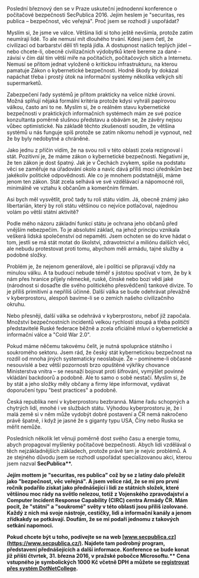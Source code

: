 <!-- dcterms:identifier = aspnetcz#5444 -->
<!-- dcterms:title = Bezpečnost – věc veřejná -->
<!-- dcterms:abstract = Poslední březnový den se v Praze uskuteční jednodenní konference o počítačové bezpečnosti SecPublica 2016. Jejím heslem je "securitas, res publica – bezpečnost, věc veřejná". Proč jsem se rozhodl ji uspořádat? -->
<!-- np9:categoryId = 2 -->
<!-- x4w:category = Bezpečnost -->
<!-- np9:authorId = 1 -->
<!-- np9:authorEmail = michal.valasek@altairis.cz -->
<!-- dcterms:creator = Michal Altair Valášek -->
<!-- dcterms:created = 2016-03-27T03:11:40.837+02:00 -->
<!-- dcterms:date = 2016-03-27T00:00:00+01:00 -->
<!-- x4w:pictureWidth = 150 -->
<!-- x4w:pictureHeight = 150 -->
<!-- x4w:pictureUrl = /perex-pictures/20160327-bezpecnost-vec-verejna.png -->

Poslední březnový den se v Praze uskuteční jednodenní konference o počítačové bezpečnosti SecPublica 2016. Jejím heslem je "securitas, res publica – bezpečnost, věc veřejná". Proč jsem se rozhodl ji uspořádat? 

Myslím si, že jsme ve válce. Většina lidí si toho ještě nevšimla, protože zatím neumírají lidé. To ale nemusí mít dlouhého trvání. Kdesi jsem četl, že civilizaci od barbarství dělí tři teplá jídla. A dostupnost našich teplých jídel – nebo chcete-li, obecně civilizačních výdobytků které bereme za dané – závisí v čím dál tím větší míře na počítačích, počítačových sítích a Internetu. Nemusí se přitom jednat vyloženě o kritickou infrastrukturu, na kterou pamatuje Zákon o kybernetické bezpečnosti. Hodně škody by dokázal napáchat třeba i prostý útok na informační systémy několika velkých sítí supermarketů.

Zabezpečení řady systémů je přitom prakticky na velice nízké úrovni. Možná splňují nějaká formální kritéria protože kdysi vyhráli papírovou válkou, často ani to ne. Myslím si, že o reálném stavu kybernetické bezpečnosti v praktických informačních systémech mám ze své pozice konzultanta poměrně slušnou představu a obávám se, že závěry nejsou vůbec optimistické. Na základě těchto zkušeností soudím, že většina systémů u nás funguje spíš protože se zatím nikomu nehodí je vypnout, než že by byly nedobytné a chráněné.

Jako jednu z příčin vidím, že na svou roli v této oblasti zcela rezignoval i stát. Pozitivní je, že máme zákon o kybernetické bezpečnosti. Negativní je, že ten zákon je dost špatný. Jak je v Čechách zvykem, spíše na podstatu věci se zaměřuje na úřadování okolo a navíc dává příliš moci úředníkům bez jakékoliv politické odpovědnosti. Ale co je mnohem podstatnější, máme jenom ten zákon. Stát zcela selhává ve své vzdělávací a nápomocné roli, minimálně ve vztahu k občanům a komerčním firmám.

Asi bych měl vysvětlit, proč tady tu roli státu vidím. Já, obecně známý jako libertarián, který by roli státu většinou co nejvíce potlačoval, najednou volám po větší státní aktivitě?

Podle mého názoru základní funkcí státu je ochrana jeho občanů před vnějším nebezpečím. To je absolutní základ, na jehož principu vznikala veškerá lidská společenství od nepaměti. Jsem ochoten se do krve hádat o tom, jestli se má stát motat do školství, zdravotnictví a miliónu dalších věcí, ale nebudu protestovat proti tomu, abychom měli armádu, tajné služby a podobné složky.

Problém je, že nejenom generálové, ale i politici se připravují vždy na minulou válku. A ta budoucí nebude téměř s jistotou spočívat v tom, že by k nám přes hranice přijely německé, ruské, čínské nebo bozi vědí jaké (národnost si dosaďte dle svého politického přesvědčení) tankové divize. To je příliš primitivní a nepříliš účinné. Další válka se bude odehrávat převážně v kyberprostoru, alespoň bavíme-li se o zemích našeho civilizačního okruhu.

Nebo přesněji, další válka se odehrává v kyberprostoru, neboť již započala. Množství bezpečnostních incidentů velkou rychlostí stoupá a třeba političtí představitelé Ruské federace běžně a zcela oficiálně mluví o kybernetické a informační válce a "Cold War 2.0".

Pokud máme něčemu takovému čelit, je nutná spolupráce státního i soukromého sektoru. Jsem rád, že český stát kybernetickou bezpečnost na rozdíl od mnoha jiných systematicky neoslabuje. Že – pomineme-li občasné nesouvislé a bez větší pozornosti brzo opuštěné výkřiky chovance Ministerstva vnitra – se nesnaží bojovat proti šifrování, vymýšlet povinné vkládání backdoorů a podobně. Ale to samo o sobě nestačí. Myslím si, že by stát a jeho složky měly občany a firmy lépe informovat, vydávat doporučení typu "best practices" a podobně.

Česká republika není v kyberprostoru bezbranná. Máme řadu schopných a chytrých lidí, mnohé i ve službách státu. Výhodou kyberprostoru je, že i malá země si v něm může vydobýt dobré postavení a ČR nemá nakročeno právě špatně, i když je jasné že s giganty typu USA, Číny nebo Ruska se měřit nemůže.

Posledních několik let věnuji poměrně dost svého času a energie tomu, abych propagoval myšlenky počítačové bezpečnosti. Abych lidi vzdělával o těch nejzákladnějších základech, protože právě tam je nejvíc problémů. A ze stejného důvodu jsem se rozhodl uspořádat specializovanou akci, kterou jsem nazval <strong abp="342">SecPublica**.

Jejím mottem je "securitas, res publica" což by se z latiny dalo přeložit jako "bezpečnost, věc veřejná". A jsem velice rád, že se mi pro první ročník podařilo získat jako přednášející i lidi ze státních složek, které většinou moc rády na světlo nelezou, totiž z Vojenského zpravodajství a Computer Incident Response Capability (CIRC) centra Armády ČR. Mám pocit, že "státní" a "soukromé" světy v této oblasti jsou příliš izolované. Každý z nich má svoje nástroje, cestičky, lidi a informační kanály a jenom zřídkakdy se potkávají. Doufám, že se mi podaří jednomu z takových setkání napomoci.

Pokud chcete být u toho, podívejte se na web [www.secpublica.cz](https://www.secpublica.cz/). Najdete tam podrobný program, představení přednášejících a další informace. <strong abp="346">Konference se bude konat již příští čtvrtek, 31. března 2016, v pražské pobočce Microsoftu.** Cena vstupného je symbolických 1000 Kč včetně DPH a můžete se [registrovat přes systém DotNetCollege](https://www.dotnetcollege.cz/objednat-skoleni/2024).

</strong></strong>
